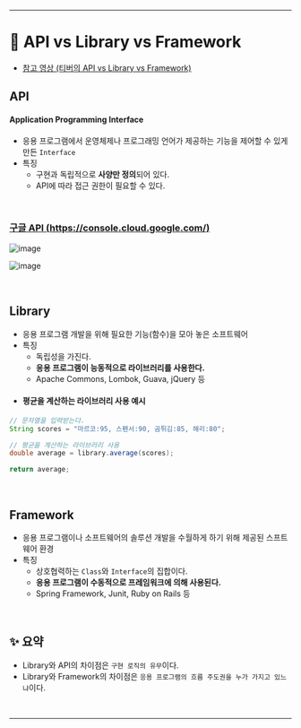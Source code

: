 ___
# 📌 API vs Library vs Framework
- [참고 영상 (티버의 API vs Library vs Framework)](https://www.youtube.com/watch?v=We8JKbNQeLo)

## API
#### Application Programming Interface
- 응용 프로그램에서 운영체제나 프로그래밍 언어가 제공하는 기능을 제어할 수 있게 만든 `Interface`
- 특징
  - 구현과 독립적으로 **사양만 정의**되어 있다.
  - API에 따라 접근 권한이 필요할 수 있다.
<br/>

### [구글 API (https://console.cloud.google.com/)](https://console.cloud.google.com/)
![image](https://user-images.githubusercontent.com/60170616/132798058-24309c37-2647-4a67-a670-e468e21dea14.png)
<br/>

![image](https://user-images.githubusercontent.com/60170616/132798553-2522771e-9b58-45f3-8f75-c5b3937b16ce.png)

<br/>

## Library
- 응용 프로그램 개발을 위해 필요한 기능(함수)을 모아 놓은 소프트웨어
- 특징
  - 독립성을 가진다.
  - **응용 프로그램이 능동적으로 라이브러리를 사용한다.**
  - Apache Commons, Lombok, Guava, jQuery 등
- #### 평균을 계산하는 라이브러리 사용 예시
```java
// 문자열을 입력받는다.
String scores = "마르코:95, 스펜서:90, 곰튀김:85, 해리:80";

// 평균을 계산하는 라이브러리 사용
double average = library.average(scores);

return average;
```
<br/>

## Framework
- 응용 프로그램이나 소프트웨어의 솔루션 개발을 수월하게 하기 위해 제공된 스프트웨어 환경
- 특징
  - 상호협력하는 `Class`와 `Interface`의 집합이다.
  - **응용 프로그램이 수동적으로 프레임워크에 의해 사용된다.**
  - Spring Framework, Junit, Ruby on Rails 등
<br/>

## ✨ 요약
- Library와 API의 차이점은 `구현 로직의 유무`이다.
- Library와 Framework의 차이점은 `응용 프로그램의 흐름 주도권을 누가 가지고 있느냐`이다.
<br/>

___